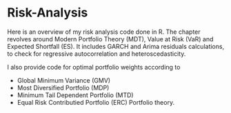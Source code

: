 # Risk-Analysis
Here is an overview of my risk analysis code done in R.
The chapter revolves around Modern Portfolio Theory (MDT), Value at Risk (VaR) and Expected Shortfall (ES).
It includes GARCH and Arima residuals calculations, to check for regressive autocorrelation and heteroscedasticity.

I also provide code for optimal portfolio weights according to 
- Global Minimum Variance (GMV)
- Most Diversified Portfolio (MDP)
- Minimum Tail Dependent Portfolio (MTD)
- Equal Risk Contributied Portfolio (ERC)
Portfolio theory.

